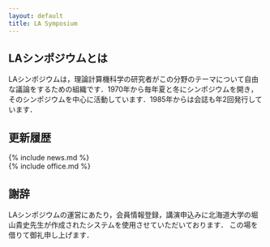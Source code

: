 ```yaml
---
layout: default
title: LA Symposium
---
```


LAシンポジウムとは
--------
LAシンポジウムは，理論計算機科学の研究者がこの分野のテーマについて自由な議論をするための組織です．1970年から毎年夏と冬にシンポジウムを開き，そのシンポジウムを中心に活動しています．1985年からは会誌も年2回発行しています．

更新履歴
--------
<div markdown="1" id="news">
{% include news.md %}
</div>

<div markdown="1" id="office.md">
{% include office.md %}
</div>

<!--
2024年度LAシンポジウム事務局
--------
* 川原 純 (京都大学)，代表
* 岩政 勇仁 (京都大学)
* 河内 亮周 (三重大学)
* 河村 彰星 (京都大学)
* 玉置 卓 (兵庫県立大学)
* 照山 順一 (兵庫県立大学)
* 宮崎 修一 (兵庫県立大学)
* 森本 尚之 (三重大学)

問い合わせ先：la2024_committee [at] kurs10173.sakura.ne.jp
-->


謝辞
--------
LAシンポジウムの運営にあたり，会員情報登録，講演申込みに北海道大学の堀山貴史先生が作成されたシステムを使用させていただいております． この場を借りて御礼申し上げます． 
